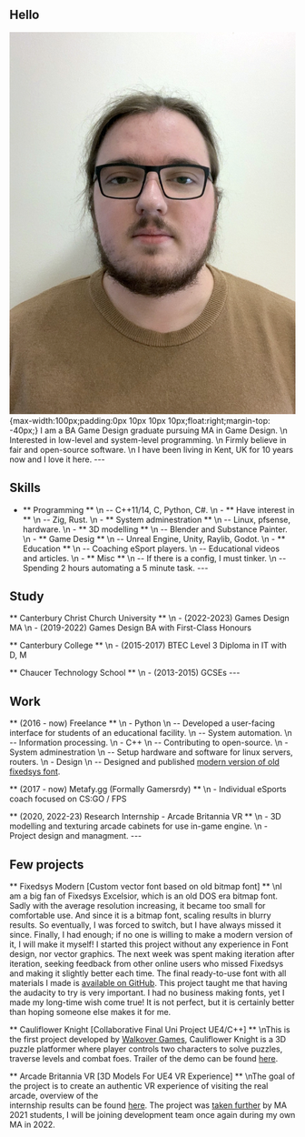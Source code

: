 ## Hello
![Me](img/profile.jpeg){max-width:100px;padding:0px 10px 10px 10px;float:right;margin-top: -40px;}
I am a BA Game Design graduate pursuing MA in Game Design.
\n Interested in low-level and system-level programming. 
\n Firmly believe in fair and open-source software.
\n I have been living in Kent, UK for 10 years now and I love it here.
\---
## Skills 
- ** Programming ** 
\n -- C++11/14, C, Python, C#. 
\n - ** Have interest in ** 
\n -- Zig, Rust.
\n - ** System adminestration ** 
\n -- Linux, pfsense, hardware.
\n - ** 3D modelling ** 
\n -- Blender and Substance Painter.
\n - ** Game Desig  ** 
\n -- Unreal Engine, Unity, Raylib, Godot.
\n - ** Education  ** 
\n -- Coaching eSport players.
\n -- Educational videos and articles.
\n - ** Misc ** 
\n -- If there is a config, I must tinker.
\n -- Spending 2 hours automating a 5 minute task.
\---
## Study
** Canterbury Christ Church University **
\n - (2022-2023) Games Design MA
\n - (2019-2022) Games Design BA with First-Class Honours

** Canterbury College **
\n - (2015-2017) BTEC Level 3 Diploma in IT with D, M

** Chaucer Technology School **
\n - (2013-2015) GCSEs
\---
## Work
** (2016 - now) Freelance **
\n - Python
\n -- Developed a user-facing interface for students of an educational facility.
\n -- System automation.
\n -- Information processing. 
\n - C++
\n -- Contributing to open-source. 
\n - System adminestration
\n -- Setup hardware and software for linux servers, routers.
\n - Design
\n -- Designed and published [modern version of old fixedsys font](https://github.com/delinx/Fixedsys-Modern).

** (2017 - now) Metafy.gg (Formally Gamersrdy) **
\n - Individual eSports coach focused on CS:GO / FPS

** (2020, 2022-23) Research Internship - Arcade Britannia VR **
\n - 3D modelling and texturing arcade cabinets for use in-game engine.
\n - Project design and managment. 
\---
## Few projects
** Fixedsys Modern [Custom vector font based on old bitmap font] **
\nI am a big fan of Fixedsys Excelsior, which is an old DOS era bitmap font. Sadly with the average 
resolution increasing, it became too small for comfortable use. And since it is a bitmap font, 
scaling results in blurry results. So eventually, I was forced to switch, but I have always missed 
it since. Finally, I had enough; if no one is willing to make a modern version of it, I will make 
it myself! I started this project without any experience in Font design, nor vector graphics. 
The next week was spent making iteration after iteration, seeking feedback from other online users 
who missed Fixedsys and making it slightly better each time. The final ready-to-use font with all 
materials I made is [available on GitHub](https://github.com/delinx/Fixedsys-Modern). This project taught me that having the audacity to try is 
very important. I had no business making fonts, yet I made my long-time wish come true! It is not 
perfect, but it is certainly better than hoping someone else makes it for me. 


** Cauliflower Knight [Collaborative Final Uni Project UE4/C++] **
\nThis is the first project developed by [Walkover Games](https://walkover.games/), Cauliflower Knight is a 3D 
puzzle platformer where player controls two characters to solve puzzles, traverse 
levels and combat foes. Trailer of the demo can be found [here](https://youtu.be/378HCHSAj28). 


** Arcade Britannia VR [3D Models For UE4 VR Experience] **
\nThe goal of the project is to create an authentic VR experience of visiting the real arcade, overview of the  
internship results can be found [here](https://youtu.be/SKBBQA5U170). The project was [taken further](https://cdn.discordapp.com/attachments/705814823354499092/976929686368174100/unknown-33.jpg) by MA 2021 students, I will be joining 
development team once again during my own MA in 2022.

